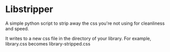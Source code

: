 Libstripper
===========

A simple python script to strip away the css you're not using for cleanliness and speed.

It writes to a new css file in the directory of your library. For example, library.css becomes library-stripped.css
